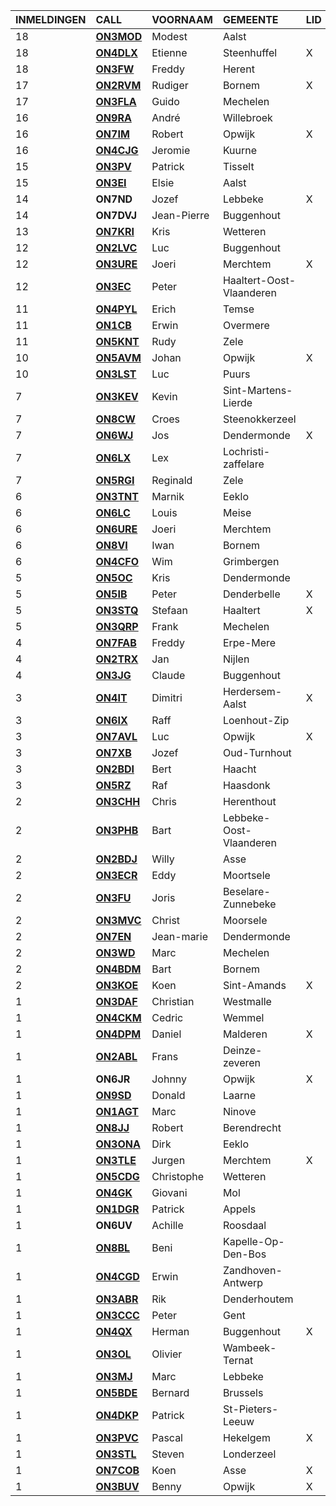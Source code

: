 |INMELDINGEN|CALL|VOORNAAM|GEMEENTE|LID|
|:---|:---|:---|:---|:---|
|18|**<a href="https://www.qrz.com/db/on3mod">ON3MOD</a>** | Modest | Aalst |  |
|18|**<a href="https://www.qrz.com/db/on4dlx">ON4DLX</a>** | Etienne | Steenhuffel | X |
|18|**<a href="https://www.qrz.com/db/on3fw">ON3FW</a>** | Freddy | Herent |  |
|17|**<a href="https://www.qrz.com/db/on2rvm">ON2RVM</a>** | Rudiger | Bornem | X |
|17|**<a href="https://www.qrz.com/db/on3fla">ON3FLA</a>** | Guido | Mechelen |  |
|16|**<a href="https://www.qrz.com/db/on9ra">ON9RA</a>** | André | Willebroek |  |
|16|**<a href="https://www.qrz.com/db/on7im">ON7IM</a>** | Robert | Opwijk | X |
|16|**<a href="https://www.qrz.com/db/on4cjg">ON4CJG</a>** | Jeromie | Kuurne |  |
|15|**<a href="https://www.qrz.com/db/on3pv">ON3PV</a>** | Patrick | Tisselt |  |
|15|**<a href="https://www.qrz.com/db/on3ei">ON3EI</a>** | Elsie | Aalst |  |
| 14 |**ON7ND**|Jozef|Lebbeke|X|
| 14 |**ON7DVJ**|Jean-Pierre|Buggenhout||
|13|**<a href="https://www.qrz.com/db/on7kri">ON7KRI</a>** | Kris | Wetteren |  |
|12|**<a href="https://www.qrz.com/db/on2lvc">ON2LVC</a>** | Luc | Buggenhout |  |
|12|**<a href="https://www.qrz.com/db/on3ure">ON3URE</a>** | Joeri | Merchtem | X |
|12|**<a href="https://www.qrz.com/db/on3ec">ON3EC</a>** | Peter | Haaltert-Oost-Vlaanderen |  |
|11|**<a href="https://www.qrz.com/db/on4pyl">ON4PYL</a>** | Erich | Temse |  |
|11|**<a href="https://www.qrz.com/db/on1cb">ON1CB</a>** | Erwin | Overmere |  |
|11|**<a href="https://www.qrz.com/db/on5knt">ON5KNT</a>** | Rudy | Zele |  |
|10|**<a href="https://www.qrz.com/db/on5avm">ON5AVM</a>** | Johan | Opwijk | X |
|10|**<a href="https://www.qrz.com/db/on3lst">ON3LST</a>** | Luc | Puurs |  |
|7|**<a href="https://www.qrz.com/db/on3kev">ON3KEV</a>** | Kevin | Sint-Martens-Lierde |  |
|7|**<a href="https://www.qrz.com/db/on8cw">ON8CW</a>** | Croes | Steenokkerzeel |  |
|7|**<a href="https://www.qrz.com/db/on6wj">ON6WJ</a>** | Jos | Dendermonde | X |
|7|**<a href="https://www.qrz.com/db/on6lx">ON6LX</a>** | Lex | Lochristi-zaffelare |  |
|7|**<a href="https://www.qrz.com/db/on5rgi">ON5RGI</a>** | Reginald | Zele |  |
|6|**<a href="https://www.qrz.com/db/on3tnt">ON3TNT</a>** | Marnik | Eeklo |  |
|6|**<a href="https://www.qrz.com/db/on6lc">ON6LC</a>** | Louis | Meise |  |
|6|**<a href="https://www.qrz.com/db/on6ure">ON6URE</a>** | Joeri | Merchtem |  |
|6|**<a href="https://www.qrz.com/db/on8vi">ON8VI</a>** | Iwan | Bornem |  |
|6|**<a href="https://www.qrz.com/db/on4cfo">ON4CFO</a>** | Wim | Grimbergen |  |
|5|**<a href="https://www.qrz.com/db/on5oc">ON5OC</a>** | Kris | Dendermonde |  |
|5|**<a href="https://www.qrz.com/db/on5ib">ON5IB</a>** | Peter | Denderbelle | X |
|5|**<a href="https://www.qrz.com/db/on3stq">ON3STQ</a>** | Stefaan | Haaltert | X |
|5|**<a href="https://www.qrz.com/db/on3qrp">ON3QRP</a>** | Frank | Mechelen |  |
|4|**<a href="https://www.qrz.com/db/on7fab">ON7FAB</a>** | Freddy | Erpe-Mere |  |
|4|**<a href="https://www.qrz.com/db/on2trx">ON2TRX</a>** | Jan | Nijlen |  |
|4|**<a href="https://www.qrz.com/db/on3jg">ON3JG</a>** | Claude | Buggenhout |  |
|3|**<a href="https://www.qrz.com/db/on4it">ON4IT</a>** | Dimitri | Herdersem-Aalst | X |
|3|**<a href="https://www.qrz.com/db/on6ix">ON6IX</a>** | Raff | Loenhout-Zip |  |
|3|**<a href="https://www.qrz.com/db/on7avl">ON7AVL</a>** | Luc | Opwijk | X |
|3|**<a href="https://www.qrz.com/db/on7xb">ON7XB</a>** | Jozef | Oud-Turnhout |  |
|3|**<a href="https://www.qrz.com/db/on2bdi">ON2BDI</a>** | Bert | Haacht |  |
|3|**<a href="https://www.qrz.com/db/on5rz">ON5RZ</a>** | Raf | Haasdonk |  |
|2|**<a href="https://www.qrz.com/db/on3chh">ON3CHH</a>** | Chris | Herenthout |  |
|2|**<a href="https://www.qrz.com/db/on3phb">ON3PHB</a>** | Bart | Lebbeke-Oost-Vlaanderen |  |
|2|**<a href="https://www.qrz.com/db/on2bdj">ON2BDJ</a>** | Willy | Asse |  |
|2|**<a href="https://www.qrz.com/db/on3ecr">ON3ECR</a>** | Eddy | Moortsele |  |
|2|**<a href="https://www.qrz.com/db/on3fu">ON3FU</a>** | Joris | Beselare-Zunnebeke |  |
|2|**<a href="https://www.qrz.com/db/on3mvc">ON3MVC</a>** | Christ | Moorsele |  |
|2|**<a href="https://www.qrz.com/db/on7en">ON7EN</a>** | Jean-marie | Dendermonde |  |
|2|**<a href="https://www.qrz.com/db/on3wd">ON3WD</a>** | Marc | Mechelen |  |
|2|**<a href="https://www.qrz.com/db/on4bdm">ON4BDM</a>** | Bart | Bornem |  |
|2|**<a href="https://www.qrz.com/db/on3koe">ON3KOE</a>** | Koen | Sint-Amands | X |
|1|**<a href="https://www.qrz.com/db/on3daf">ON3DAF</a>** | Christian | Westmalle |  |
|1|**<a href="https://www.qrz.com/db/on4ckm">ON4CKM</a>** | Cedric | Wemmel |  |
|1|**<a href="https://www.qrz.com/db/on4dpm">ON4DPM</a>** | Daniel | Malderen | X |
|1|**<a href="https://www.qrz.com/db/on2abl">ON2ABL</a>** | Frans | Deinze-zeveren |  |
| 1 |**ON6JR**|Johnny|Opwijk|X|
|1|**<a href="https://www.qrz.com/db/on9sd">ON9SD</a>** | Donald | Laarne |  |
|1|**<a href="https://www.qrz.com/db/on1agt">ON1AGT</a>** | Marc | Ninove |  |
|1|**<a href="https://www.qrz.com/db/on8jj">ON8JJ</a>** | Robert | Berendrecht |  |
|1|**<a href="https://www.qrz.com/db/on3ona">ON3ONA</a>** | Dirk | Eeklo |  |
|1|**<a href="https://www.qrz.com/db/on3tle">ON3TLE</a>** | Jurgen | Merchtem | X |
|1|**<a href="https://www.qrz.com/db/on5cdg">ON5CDG</a>** | Christophe | Wetteren |  |
|1|**<a href="https://www.qrz.com/db/on4gk">ON4GK</a>** | Giovani | Mol |  |
|1|**<a href="https://www.qrz.com/db/on1dgr">ON1DGR</a>** | Patrick | Appels |  |
| 1 |**ON6UV**|Achille|Roosdaal||
|1|**<a href="https://www.qrz.com/db/on8bl">ON8BL</a>** | Beni | Kapelle-Op-Den-Bos |  |
|1|**<a href="https://www.qrz.com/db/on4cgd">ON4CGD</a>** | Erwin | Zandhoven-Antwerp |  |
|1|**<a href="https://www.qrz.com/db/on3abr">ON3ABR</a>** | Rik | Denderhoutem |  |
|1|**<a href="https://www.qrz.com/db/on3ccc">ON3CCC</a>** | Peter | Gent |  |
|1|**<a href="https://www.qrz.com/db/on4qx">ON4QX</a>** | Herman | Buggenhout | X |
|1|**<a href="https://www.qrz.com/db/on3ol">ON3OL</a>** | Olivier | Wambeek-Ternat |  |
|1|**<a href="https://www.qrz.com/db/on3mj">ON3MJ</a>** | Marc | Lebbeke |  |
|1|**<a href="https://www.qrz.com/db/on5bde">ON5BDE</a>** | Bernard | Brussels |  |
|1|**<a href="https://www.qrz.com/db/on4dkp">ON4DKP</a>** | Patrick | St-Pieters-Leeuw |  |
|1|**<a href="https://www.qrz.com/db/on3pvc">ON3PVC</a>** | Pascal | Hekelgem | X |
|1|**<a href="https://www.qrz.com/db/on3stl">ON3STL</a>** | Steven | Londerzeel |  |
|1|**<a href="https://www.qrz.com/db/on7cob">ON7COB</a>** | Koen | Asse | X |
|1|**<a href="https://www.qrz.com/db/on3buv">ON3BUV</a>** | Benny | Opwijk | X |

